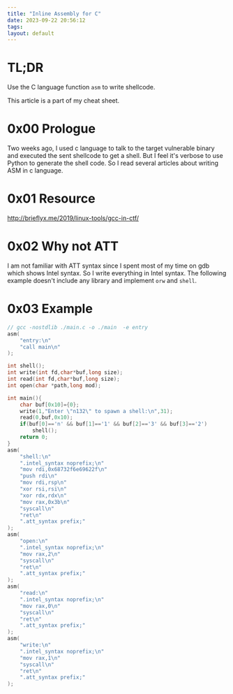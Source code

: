 ```yaml
---
title: "Inline Assembly for C"
date: 2023-09-22 20:56:12
tags: 
layout: default
---
```

# TL;DR

Use the C language function `asm` to write shellcode. 

This article is a part of my cheat sheet.

# 0x00 Prologue
Two weeks ago, I used c language to talk to the target vulnerable binary and executed the sent shellcode to get a shell. But I feel it's verbose to use Python to generate the shell code. So I read several articles about writing ASM in c language.

# 0x01 Resource

http://brieflyx.me/2019/linux-tools/gcc-in-ctf/

# 0x02 Why not ATT

I am not familiar with ATT syntax since I spent most of my time on gdb which shows Intel syntax.
So I write everything in Intel syntax. The following example doesn't include any library and implement `orw` and `shell`. 

# 0x03 Example 

```c
// gcc -nostdlib ./main.c -o ./main  -e entry
asm(
    "entry:\n"
    "call main\n"
);

int shell();
int write(int fd,char*buf,long size);
int read(int fd,char*buf,long size);
int open(char *path,long mod);

int main(){
    char buf[0x10]={0};
    write(1,"Enter \"n132\" to spawn a shell:\n",31);
    read(0,buf,0x10);
    if(buf[0]=='n' && buf[1]=='1' && buf[2]=='3' && buf[3]=='2')
        shell();
    return 0;
}
asm(
    "shell:\n"
    ".intel_syntax noprefix;\n"
    "mov rdi,0x68732f6e69622f\n"
    "push rdi\n"
    "mov rdi,rsp\n"
    "xor rsi,rsi\n"
    "xor rdx,rdx\n"
    "mov rax,0x3b\n"
    "syscall\n"
    "ret\n"
    ".att_syntax prefix;"
);
asm(
    "open:\n"
    ".intel_syntax noprefix;\n"
    "mov rax,2\n"
    "syscall\n"
    "ret\n"
    ".att_syntax prefix;"
);
asm(
    "read:\n"
    ".intel_syntax noprefix;\n"
    "mov rax,0\n"
    "syscall\n"
    "ret\n"
    ".att_syntax prefix;"
);
asm(
    "write:\n"
    ".intel_syntax noprefix;\n"
    "mov rax,1\n"
    "syscall\n"
    "ret\n"
    ".att_syntax prefix;"
);
```